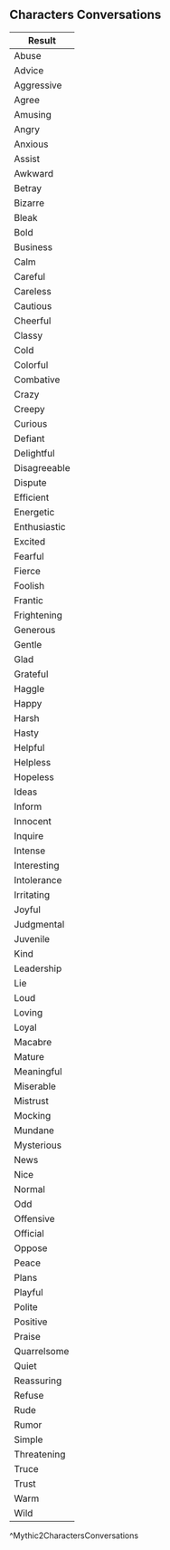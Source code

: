 ## Characters Conversations
| Result       |
| ------------ |
| Abuse        |
| Advice       |
| Aggressive   |
| Agree        |
| Amusing      |
| Angry        |
| Anxious      |
| Assist       |
| Awkward      |
| Betray       |
| Bizarre      |
| Bleak        |
| Bold         |
| Business     |
| Calm         |
| Careful      |
| Careless     |
| Cautious     |
| Cheerful     |
| Classy       |
| Cold         |
| Colorful     |
| Combative    |
| Crazy        |
| Creepy       |
| Curious      |
| Defiant      |
| Delightful   |
| Disagreeable |
| Dispute      |
| Efficient    |
| Energetic    |
| Enthusiastic |
| Excited      |
| Fearful      |
| Fierce       |
| Foolish      |
| Frantic      |
| Frightening  |
| Generous     |
| Gentle       |
| Glad         |
| Grateful     |
| Haggle       |
| Happy        |
| Harsh        |
| Hasty        |
| Helpful      |
| Helpless     |
| Hopeless     |
| Ideas        |
| Inform       |
| Innocent     |
| Inquire      |
| Intense      |
| Interesting  |
| Intolerance  |
| Irritating   |
| Joyful       |
| Judgmental   |
| Juvenile     |
| Kind         |
| Leadership   |
| Lie          |
| Loud         |
| Loving       |
| Loyal        |
| Macabre      |
| Mature       |
| Meaningful   |
| Miserable    |
| Mistrust     |
| Mocking      |
| Mundane      |
| Mysterious   |
| News         |
| Nice         |
| Normal       |
| Odd          |
| Offensive    |
| Official     |
| Oppose       |
| Peace        |
| Plans        |
| Playful      |
| Polite       |
| Positive     |
| Praise       |
| Quarrelsome  |
| Quiet        |
| Reassuring   |
| Refuse       |
| Rude         |
| Rumor        |
| Simple       |
| Threatening  |
| Truce        |
| Trust        |
| Warm         |
| Wild         |
^Mythic2CharactersConversations